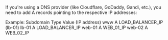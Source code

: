 If you're using a DNS provider (like Cloudflare, GoDaddy, Gandi, etc.), you need to add A records pointing to the respective IP addresses:

Example:
Subdomain	Type	Value (IP address)
www	A	LOAD_BALANCER_IP (lb-01)
lb-01	A	LOAD_BALANCER_IP
web-01	A	WEB_01_IP
web-02	A	WEB_02_IP
